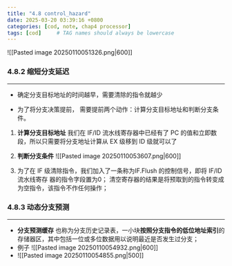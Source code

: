 ```yaml
---
title: "4.8 control_hazard"
date: 2025-03-20 03:39:16 +0800
categories: [cod, note, chap4 processor]
tags: [cod]     # TAG names should always be lowercase
---
```

![[Pasted image 20250110051326.png|600]]

### 4.8.2  缩短分支延迟
---
- 确定分支目标地址的时间越早，需要清除的指令就越少

- 为了将分支决策提前， 需要提前两个动作：计算分支目标地址和判断分支条件。

1. **计算分支目标地址**
	我们在 IF/ID 流水线寄存器中已经有了 PC 的值和立即数 段，所以只需要将分支地址计算从 EX 级移到 ID 级就可以了

2. **判断分支条件**
	![[Pasted image 20250110053607.png|600]]

3. 为了在 IF 级清除指令，我们加入了一条称为IF.Flush 的控制信号，即将 IF/ID 流水线寄存
器的指令字段置为0；
  清空寄存器的结果是将预取到的指令转变成为空指令，该指令不作任何操作；


### 4.8.3  动态分支预测
---
- **分支预测缓存**
	也称为分支历史记录表，一小块**按照分支指令的低位地址索引**的存储器区，其中包括一位或多位数据用以说明最近是否发生过分支；
- 例子
	![[Pasted image 20250110054932.png|600]]
- 
	![[Pasted image 20250110054855.png|500]]
